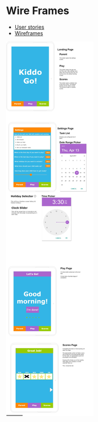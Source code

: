 # Wire Frames

* [User stories](user-stories.md)
* [Wireframes](wire-frames.md)

![wireframe](wireframe.jpg)



